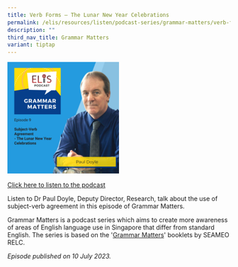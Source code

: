 ```yaml
---
title: Verb Forms – The Lunar New Year Celebrations
permalink: /elis/resources/listen/podcast-series/grammar-matters/verb-forms-lunar-new-year/
description: ""
third_nav_title: Grammar Matters
variant: tiptap
---
```

<img src="/images/grammar%20matters%209.png" style="width:50%">

		 
<a href="https://open.spotify.com/episode/4jEE8peuhvpIqfDTBseYGS?si=a5aa48e1266644dc">Click here to listen to the podcast</a>

Listen to Dr Paul Doyle, Deputy Director, Research, talk about the use of subject-verb agreement in this episode of Grammar Matters.

Grammar Matters is a podcast series which aims to create more awareness of areas of English language use in Singapore that differ from standard English. The series is based on the '[Grammar Matters](https://www.relc.org.sg/facilities/resources/publications)' booklets by SEAMEO RELC.

*Episode published on 10 July 2023.*
